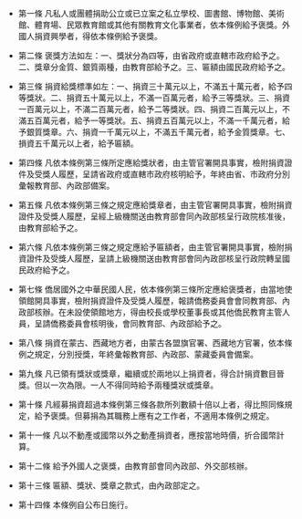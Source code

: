 * 第一條 凡私人或團體捐助公立或已立案之私立學校、圖書館、博物館、美術館、體育場、民眾教育館或其他有關教育文化事業者，依本條例給予褒獎。外國人捐資興學者，得依本條例給予褒獎。

* 第二條 褒獎方法如左：一、獎狀分為四等，由省政府或直轄市政府給予之。二、獎章分金質、銀質兩種，由教育部給予之。三、匾額由國民政府給予之。

* 第三條 捐資給獎標準如左：一、捐資三十萬元以上，不滿五十萬元者，給予四等獎狀。二、捐資五十萬元以上，不滿一百萬元者，給予三等獎狀。三、捐資一百萬元以上，不滿二百萬元者，給予二等獎狀。四、捐資二百萬元以上，不滿五百萬元者，給予一等獎狀。五、捐資五百萬元以上，不滿一千萬元者，給予銀質獎章。六、捐資一千萬元以上，不滿五千萬元者，給予金質獎章。七、損資五千萬元以上者，給予匾額。

* 第四條 凡依本條例第三條所定應給獎狀者，由主管官署開具事實，檢附捐資證件及受獎人履歷，呈請省政府或直轄市政府核明給予，年終由省、市政府分別彙報教育部、內政部備案。

* 第五條 凡依本條例第三條之規定應給獎章者，由主管官署開具事實，檢附捐資證件及受獎人履歷，呈經上級機關送由教育部會同內政部核呈行政院核准後，由教育部給予之。

* 第六條 凡依本條例第三條之規定應給予匾額者，由主管官署開具事實，檢附捐資證件及受獎人履歷，呈請上級機關送由教育部會同內政部核呈行政院轉呈國民政府給予之。

* 第七條 僑居國外之中華民國人民，依本條例第三條所定應給褒獎者，由當地使領館開具事實，檢附捐資證件及受獎人履歷，報請僑務委員會會同教育部、內政部核辦。在未設使領館地方，得由校長或學校董事長或其他僑民教育主管人員，呈請僑務委員會核明後，會同教育部、內政部給予之。

* 第八條 捐資在蒙古、西藏地方者，由蒙古各盟旗官署、西藏地方官署，依本條例之規定，分別授獎，年終彙報教育部、內政部、蒙藏委員會備案。

* 第九條 凡已領有獎狀或獎章，繼續或於兩地以上捐資者，得合計捐資數目晉獎。但以一次為限。一人不得同時給予兩種獎狀或獎章。

* 第十條 凡經募捐資超過本條例第三條各款所列數額十倍以上者，得比照同條規定，給予褒獎。但募捐為其職務上應有之工作者，不適用本條例之規定。

* 第十一條 凡以不動產或國幣以外之動產捐資者，應按當地時價，折合國幣計算。

* 第十二條 給予外國人之褒獎，由教育部會同內政部、外交部核辦。

* 第十三條 匾額、獎狀、獎章之款式，由內政部定之。

* 第十四條 本條例自公布日施行。

